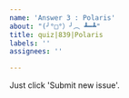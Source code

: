 ```yaml
---
name: 'Answer 3 : Polaris'
about: "(╯°□°）╯︵ ┻━┻"
title: quiz|839|Polaris
labels: ''
assignees: ''

---
```


Just click 'Submit new issue'.
